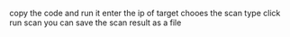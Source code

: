 copy the code and run it 
enter the ip of target
chooes the scan type
click run scan
you can save the scan result as a file
